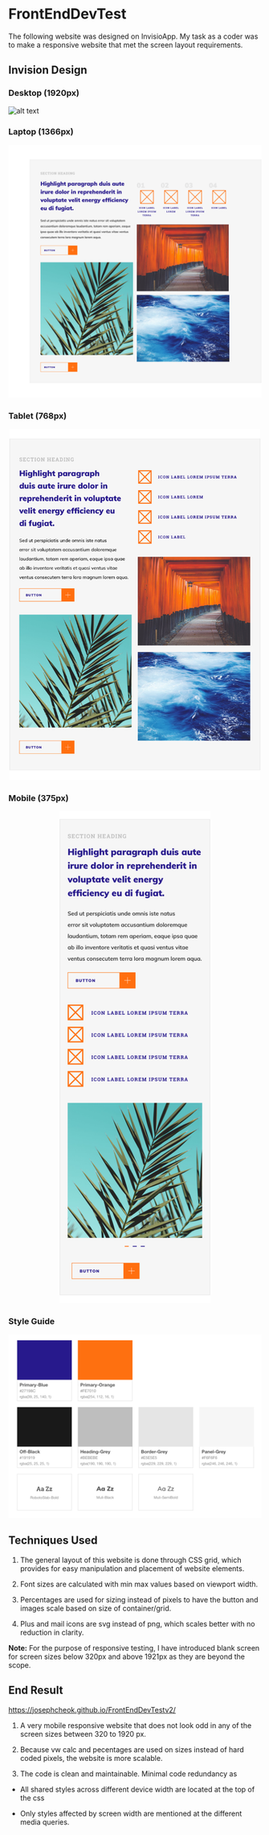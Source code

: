 # FrontEndDevTest

The following website was designed on InvisioApp. My task as a coder was to make a responsive website that met the screen layout requirements.

## Invision Design

### Desktop (1920px)

![alt text][desktop]

### Laptop (1366px)

![alt text][laptop]

### Tablet (768px)

<p align="center">
<img src="Invision/Tablet-768px.png" width="500" margin-left="200">
</p>

### Mobile (375px)

<p align="center">
<img src="Invision/Mobile-375px.png" width="300">

### Style Guide

![alt text][styleguide]

[desktop]: /Invision/Desktop-1920px.png "Screen Size 1920px"
[laptop]: /Invision/Laptop-1366px.png "Screen Size 1366px"
[styleguide]: /Invision/StyleGuide.png "Style Guide"

## Techniques Used

1. The general layout of this website is done through CSS grid, which provides for easy manipulation and placement of website elements.

2. Font sizes are calculated with min max values based on viewport width.

3. Percentages are used for sizing instead of pixels to have the button and images scale based on size of container/grid.

4. Plus and mail icons are svg instead of png, which scales better with no reduction in clarity.

**Note:** For the purpose of responsive testing, I have introduced blank screen for screen sizes below 320px and above 1921px as they are beyond the scope.

## End Result

https://josephcheok.github.io/FrontEndDevTestv2/

1. A very mobile responsive website that does not look odd in any of the screen sizes between 320 to 1920 px.

2. Because vw calc and pecentages are used on sizes instead of hard coded pixels, the website is more scalable.

3. The code is clean and maintainable. Minimal code redundancy as

- All shared styles across different device width are located at the top of the css

- Only styles affected by screen width are mentioned at the different media queries.
